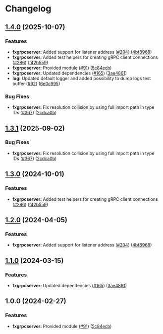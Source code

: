 # Changelog

## [1.4.0](https://github.com/bhardwajRahul/yokai/compare/fxgrpcserver-v1.3.1...fxgrpcserver/v1.4.0) (2025-10-07)


### Features

* **fxgrpcserver:** Added support for listener address ([#204](https://github.com/bhardwajRahul/yokai/issues/204)) ([4bf8968](https://github.com/bhardwajRahul/yokai/commit/4bf89684121dae4e24bbc63a4199102da378b1ce))
* **fxgrpcserver:** Added test helpers for creating gRPC client connections ([#286](https://github.com/bhardwajRahul/yokai/issues/286)) ([f42b559](https://github.com/bhardwajRahul/yokai/commit/f42b559a49baad3f1fb3e2c20e43ead44de1bff3))
* **fxgrpcserver:** Provided module ([#91](https://github.com/bhardwajRahul/yokai/issues/91)) ([5c84ecb](https://github.com/bhardwajRahul/yokai/commit/5c84ecbc5970dda3f702af7ed15622296fa4ea22))
* **fxgrpcserver:** Updated dependencies ([#165](https://github.com/bhardwajRahul/yokai/issues/165)) ([3ae4861](https://github.com/bhardwajRahul/yokai/commit/3ae48616a5cfc9d2da245a5c70100dcce341184c))
* **log:** Updated default logger and added possibility to dump logs test buffer ([#92](https://github.com/bhardwajRahul/yokai/issues/92)) ([6e0c995](https://github.com/bhardwajRahul/yokai/commit/6e0c9957095d3bc8d3ca77b610e472d4a0f238f0))


### Bug Fixes

* **fxgrpcserver:** Fix resolution collision by using full import path in type IDs ([#367](https://github.com/bhardwajRahul/yokai/issues/367)) ([2cdca0b](https://github.com/bhardwajRahul/yokai/commit/2cdca0b66f4cb594fa6d3d41fe9c5783191b126a))

## [1.3.1](https://github.com/ankorstore/yokai/compare/fxgrpcserver/v1.3.0...fxgrpcserver/v1.3.1) (2025-09-02)


### Bug Fixes

* **fxgrpcserver:** Fix resolution collision by using full import path in type IDs ([#367](https://github.com/ankorstore/yokai/issues/367)) ([2cdca0b](https://github.com/ankorstore/yokai/commit/2cdca0b66f4cb594fa6d3d41fe9c5783191b126a))

## [1.3.0](https://github.com/ankorstore/yokai/compare/fxgrpcserver/v1.2.0...fxgrpcserver/v1.3.0) (2024-10-01)


### Features

* **fxgrpcserver:** Added test helpers for creating gRPC client connections ([#286](https://github.com/ankorstore/yokai/issues/286)) ([f42b559](https://github.com/ankorstore/yokai/commit/f42b559a49baad3f1fb3e2c20e43ead44de1bff3))

## [1.2.0](https://github.com/ankorstore/yokai/compare/fxgrpcserver/v1.1.0...fxgrpcserver/v1.2.0) (2024-04-05)


### Features

* **fxgrpcserver:** Added support for listener address ([#204](https://github.com/ankorstore/yokai/issues/204)) ([4bf8968](https://github.com/ankorstore/yokai/commit/4bf89684121dae4e24bbc63a4199102da378b1ce))

## [1.1.0](https://github.com/ankorstore/yokai/compare/fxgrpcserver/v1.0.0...fxgrpcserver/v1.1.0) (2024-03-15)


### Features

* **fxgrpcserver:** Updated dependencies ([#165](https://github.com/ankorstore/yokai/issues/165)) ([3ae4861](https://github.com/ankorstore/yokai/commit/3ae48616a5cfc9d2da245a5c70100dcce341184c))

## 1.0.0 (2024-02-27)


### Features

* **fxgrpcserver:** Provided module ([#91](https://github.com/ankorstore/yokai/issues/91)) ([5c84ecb](https://github.com/ankorstore/yokai/commit/5c84ecbc5970dda3f702af7ed15622296fa4ea22))
